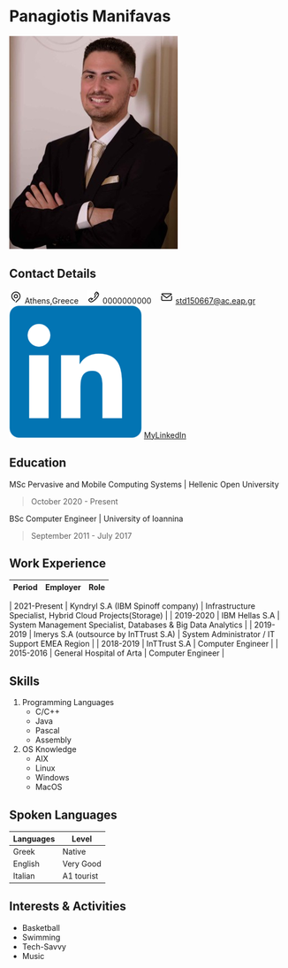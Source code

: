 # Panagiotis Manifavas            
![Manifavas Panagiotis](/images/photo.jpg) 


## Contact Details

![Address](/images/location.png) Athens,Greece &nbsp;&nbsp;
![Phone](/images/phone.png) 0000000000 &nbsp;&nbsp;
![Email](/images/email.png) std150667@ac.eap.gr &nbsp;&nbsp;
![LinkedIn](/images/linkedin.png) [MyLinkedIn](https://www.linkedin.com/in/panagiotis-manifavas-67007b132/)

## Education

MSc Pervasive and Mobile Computing Systems | Hellenic Open University
>October 2020 - Present

BSc Computer Engineer | University of Ioannina
>September 2011 - July 2017

## Work Experience

| Period  | Employer | Role |
| ------------- | ------------- | ------------- |

| 2021-Present  | Kyndryl S.A (IBM Spinoff company)  | Infrastructure Specialist, Hybrid Cloud Projects(Storage)  |
| 2019-2020  | IBM Hellas S.A  | System Management Specialist, Databases & Big Data Analytics  |
| 2019-2019  | Imerys S.A (outsource by InTTrust S.A)  | System Administrator / IT Support EMEA Region  |
| 2018-2019  | InTTrust S.A  | Computer Engineer   |
| 2015-2016  | General Hospital of Arta  | Computer Engineer   |


## Skills
1. Programming Languages
   - C/C++ 
   - Java 
   - Pascal
   - Assembly
2. OS Knowledge
   - AIX
   - Linux
   - Windows
   - MacOS


## Spoken Languages

| Languages  | Level | 
| ------------- | ------------- | 
| Greek  | Native  | 
| English  | Very Good  | 
| Italian  | A1 tourist  | 

## Interests & Activities
- Basketball
- Swimming
- Tech-Savvy
- Music

